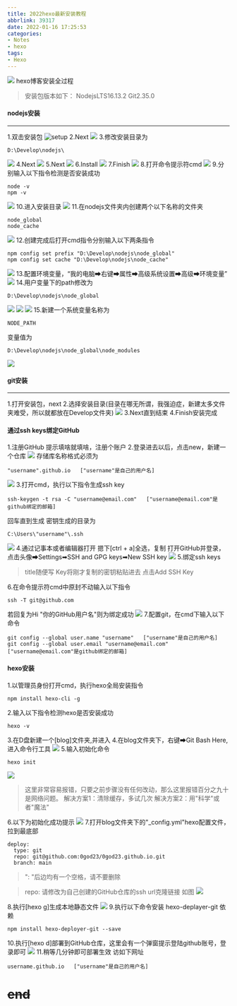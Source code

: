 ```yaml
---
title: 2022hexo最新安装教程
abbrlink: 39317
date: 2022-01-16 17:25:53
categories:
- Notes
- hexo
tags: 
- Hexo
---
```

![](2022hexo最新安装教程/hexotheme.webp)
hexo博客安装全过程
<!-- more -->

>安装包版本如下：
NodejsLTS16.13.2
Git2.35.0


#### nodejs安装

---


1.双击安装包
![setup](2022hexo最新安装教程/nodejs(1).webp)
2.Next
![](2022hexo最新安装教程/nodejs%20(2).webp)
3.修改安装目录为
```
D:\Develop\nodejs\
```
![](2022hexo最新安装教程/nodejs%20(3).webp)
4.Next
![](2022hexo最新安装教程/nodejs%20(4).webp)
5.Next
![](2022hexo最新安装教程/nodejs%20(5).webp)
6.Install
![](2022hexo最新安装教程/nodejs%20(6).webp)
7.Finish
![](2022hexo最新安装教程/nodejs%20(7).webp)
8.打开命令提示符cmd
![](2022hexo最新安装教程/nodejs%20(8).webp)
9.分别输入以下指令检测是否安装成功
```
node -v
npm -v
```
![](2022hexo最新安装教程/nodejs%20(9).webp)
10.进入安装目录
![](2022hexo最新安装教程/nodejs%20(10).webp)
11.在nodejs文件夹内创建两个以下名称的文件夹
```
node_global
node_cache
```
![](2022hexo最新安装教程/nodejs%20(11).webp)
12.创建完成后打开cmd指令分别输入以下两条指令
```
npm config set prefix "D:\Develop\nodejs\node_global"
npm config set cache "D:\Develop\nodejs\node_cache"
```
![](2022hexo最新安装教程/nodejs%20(12).webp)
13.配置环境变量，“我的电脑➡右键➡属性➡高级系统设置➡高级➡环境变量”
![](2022hexo最新安装教程/nodejs%20(13).webp)
14.用户变量下的path修改为
```
D:\Develop\nodejs\node_global
```
![](2022hexo最新安装教程/nodejs%20(14).webp)
![](2022hexo最新安装教程/nodejs%20(15).webp)
![](2022hexo最新安装教程/nodejs%20(16).webp)
15.新建一个系统变量名称为
```
NODE_PATH
```
变量值为
```
D:\Develop\nodejs\node_global\node_modules
```
![](2022hexo最新安装教程/nodejs%20(17).webp)
#### git安装

---
1.打开安装包，next
2.选择安装目录(目录在哪无所谓，我强迫症，新建太多文件夹难受，所以就都放在Develop文件夹)
![](2022hexo最新安装教程/git.webp)
3.Next直到结束
4.Finish安装完成
#### 通过ssh keys绑定GitHub
1.注册GitHub
提示填啥就填啥，注册个账户
2.登录进去以后，点击new，新建一个仓库
![](2022hexo最新安装教程/github.webp)
存储库名称格式必须为
```
"username".github.io   ["username"是自己的用户名]
```
![](2022hexo最新安装教程/github1.webp)
3.打开cmd，执行以下指令生成ssh key
```
ssh-keygen -t rsa -C "username@email.com"   ["username@email.com"是github绑定的邮箱]
```
回车直到生成
密钥生成的目录为
```
C:\Users\"username"\.ssh
```
![](2022hexo最新安装教程/ssh.webp)
4.通过记事本或者编辑器打开
摁下[ctrl + a]全选，复制
打开GitHub并登录，点击头像➡Settings➡SSH and GPG keys➡New SSH key
![](2022hexo最新安装教程/ssh1.webp)
5.绑定ssh keys
>title随便写
Key将刚才复制的密钥粘贴进去
点击Add SSH Key

6.在命令提示符cmd中原封不动输入以下指令
```
ssh -T git@github.com
```
若回复为Hi "你的GitHub用户名"则为绑定成功
![](2022hexo最新安装教程/ssh2.webp)
7.配置git，在cmd下输入以下命令
```
git config --global user.name "username"   ["username"是自己的用户名]
git config --global user.email "username@email.com"   ["username@email.com"是github绑定的邮箱]
```
#### hexo安装
1.以管理员身份打开cmd，执行hexo全局安装指令
```
npm install hexo-cli -g
```
2.输入以下指令检测hexo是否安装成功
```
hexo -v
```
3.在D盘新建一个[blog]文件夹,并进入
4.在blog文件夹下，右键➡Git Bash Here,进入命令行工具
![](2022hexo最新安装教程/hexo.webp)
5.输入初始化命令
```
hexo init
```
![](2022hexo最新安装教程/hexo1.webp)
>这里非常容易报错，只要之前步骤没有任何改动，那么这里报错百分之九十是网络问题。
解决方案1：清除缓存，多试几次
解决方案2：用"科学"或者"魔法"

6.以下为初始化成功提示
![](2022hexo最新安装教程/hexo2.webp)
7.打开blog文件夹下的"_config.yml"hexo配置文件，拉到最底部
```
deploy:
  type: git
  repo: git@github.com:0god23/0god23.github.io.git
  branch: main
```

>": "后边均有一个空格，请不要删除

>repo: 请修改为自己创建的GitHub仓库的ssh url克隆链接
如图
![](2022hexo最新安装教程/hexo3.webp)

8.执行[hexo g]生成本地静态文件
![](2022hexo最新安装教程/hexo4.webp)
9.执行以下命令安装 hexo-deplayer-git 依赖
```
npm install hexo-deployer-git --save
```
10.执行[hexo d]部署到GitHub仓库，这里会有一个弹窗提示登陆github账号，登录即可
![](2022hexo最新安装教程/hexo5.webp)
11.稍等几分钟即可部署生效
访如下网址
```
username.github.io   ["username"是自己的用户名]
```
# ~~end~~